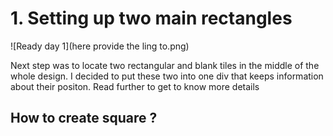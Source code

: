 
# 1. Setting up two main rectangles

![Ready day 1](here provide the ling to.png)

Next step was to locate two rectangular and blank tiles in the middle of the whole design. I decided to put these two into one div that keeps information about their positon. Read further to get to know more details

## How to create square ?
